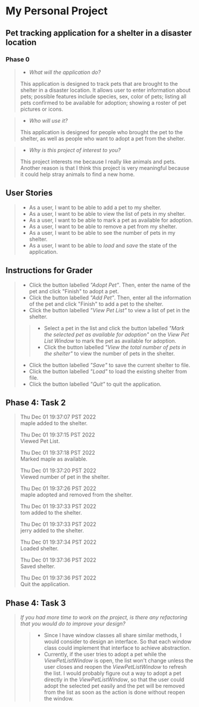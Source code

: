 # My Personal Project

## Pet tracking application for a shelter in a disaster location

### Phase 0
> - *What will the application do?*
> 
> This application is designed to track pets that are brought to the shelter
> in a disaster location. It allows user to enter information about pets;
> possible features include species, sex, color of pets; listing all pets
> confirmed to be available for adoption; showing a roster of pet pictures or icons.

> - *Who will use it?*
> 
> This application is designed for people who brought the pet to the shelter,
> as well as people who want to adopt a pet from the shelter.

> - *Why is this project of interest to you?*
> 
> This project interests me because I really like animals and pets. Another reason is that
> I think this project is very meaningful because it could help stray animals to find a 
> new home.

## User Stories
> - As a user, I want to be able to add a pet to my shelter.
> - As a user, I want to be able to view the list of pets in my shelter.
> - As a user, I want to be able to mark a pet as available for adoption.
> - As a user, I want to be able to remove a pet from my shelter.
> - As a user, I want to be able to see the number of pets in my shelter.
> - As a user, I want to be able to *load* and *save* the state of the application.

## Instructions for Grader
> - Click the button labelled *"Adopt Pet"*. Then, enter the name of the pet and click "Finish" to adopt a pet.
> - Click the button labelled *"Add Pet"*. Then, enter all the information of the pet and click "Finish" to add 
> a pet to the shelter.
> - Click the button labelled *"View Pet List"* to view a list of pet in the shelter.
> > - Select a pet in the list and click the button labelled *"Mark the selected pet as available for adoption"* on
> > the *View Pet List Window* to mark the pet as available for adoption.
> > - Click the button labelled *"View the total number of pets in the shelter"* to view the number of pets in the 
> > shelter.
> - Click the button labelled *"Save"* to save the current shelter to file.
> - Click the button labelled *"Load"* to load the existing shelter from file.
> - Click the button labelled *"Quit"* to quit the application.

## Phase 4: Task 2
>Thu Dec 01 19:37:07 PST 2022 \
maple added to the shelter.
> 
>Thu Dec 01 19:37:15 PST 2022 \
Viewed Pet List.
>
>Thu Dec 01 19:37:18 PST 2022 \
Marked maple as available.
>
>Thu Dec 01 19:37:20 PST 2022 \
Viewed number of pet in the shelter.
>
>Thu Dec 01 19:37:26 PST 2022 \
maple adopted and removed from the shelter.
>
>Thu Dec 01 19:37:33 PST 2022 \
tom added to the shelter.
>
>Thu Dec 01 19:37:33 PST 2022 \
jerry added to the shelter.
>
>Thu Dec 01 19:37:34 PST 2022 \
Loaded shelter.
>
>Thu Dec 01 19:37:36 PST 2022 \
Saved shelter.
>
>Thu Dec 01 19:37:36 PST 2022 \
Quit the application.

## Phase 4: Task 3
> *If you had more time to work on the project, is there any refactoring that you would do to improve your design?*
> 
> > - Since I have window classes all share similar methods, I would consider to design an interface.
> > So that each window class could implement that interface to achieve abstraction.
> > - Currently, if the user tries to adopt a pet while the *ViewPetListWindow* is open, the list won't change unless
> > the user closes and reopen the *ViewPetListWindow* to refresh the list.
> > I would probably figure out a way to adopt a pet directly in the *ViewPetListWindow*, so that the user could
> > adopt the selected pet easily and the pet will be removed from the list as soon as the
> > action is done without reopen the window.